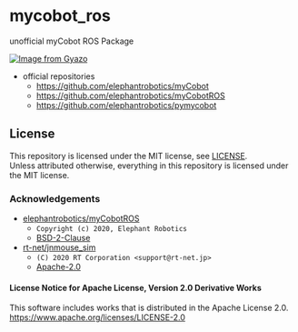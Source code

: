 # mycobot_ros

unofficial myCobot ROS Package

[![Image from Gyazo](https://i.gyazo.com/cb39b38ddfa678c58c538460fbaac1ef.jpg)](https://tiryoh.hateblo.jp/entry/2021/01/07/233848)

* official repositories
    * https://github.com/elephantrobotics/myCobot
    * https://github.com/elephantrobotics/myCobotROS
    * https://github.com/elephantrobotics/pymycobot

## License

This repository is licensed under the MIT license, see [LICENSE](./LICENSE).  
Unless attributed otherwise, everything in this repository is licensed under the MIT license.

### Acknowledgements

* [elephantrobotics/myCobotROS](https://github.com/elephantrobotics/myCobotROS)
    * `Copyright (c) 2020, Elephant Robotics`
    * [BSD-2-Clause](https://github.com/elephantrobotics/myCobotROS/blob/cc9c7151b60709c445e1d2bdf500b9fbad91f841/LICENSE)
* [rt-net/jnmouse_sim](https://github.com/rt-net/jnmouse_sim)
    * `(C) 2020 RT Corporation <support@rt-net.jp>`
    * [Apache-2.0](https://github.com/rt-net/jnmouse_sim/blob/5b3eac2071e7feb7e9ffd6f054cdfef9081e9166/LICENSE)

#### License Notice for Apache License, Version 2.0 Derivative Works

This software includes works that is distributed in the Apache License 2.0.  
https://www.apache.org/licenses/LICENSE-2.0